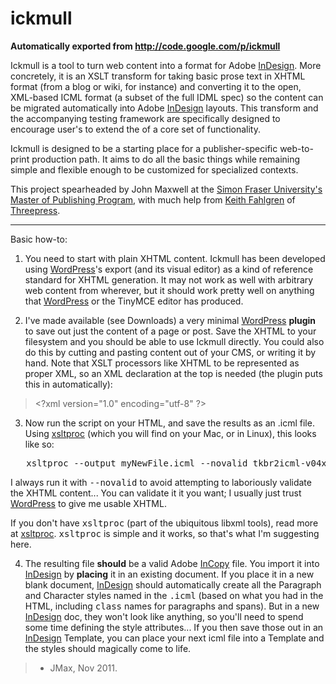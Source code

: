 # ickmull

**Automatically exported from http://code.google.com/p/ickmull**

Ickmull is a tool to turn web content into a format for Adobe [InDesign](/p/ickmull/wiki/InDesign). More concretely, it is an XSLT transform for taking basic prose text in XHTML format (from a blog or wiki, for instance) and converting it to the open, XML-based ICML format (a subset of the full IDML spec) so the content can be migrated automatically into Adobe [InDesign](/p/ickmull/wiki/InDesign) layouts. This transform and the accompanying testing framework are specifically designed to encourage user's to extend the of a core set of functionality. 

Ickmull is designed to be a starting place for a publisher-specific web-to-print production path. It aims to do all the basic things while remaining simple and flexible enough to be customized for specialized contexts. 

This project spearheaded by John Maxwell at the [Simon Fraser University's Master of Publishing Program](http://tkbr.ccsp.sfu.ca/research/xml-production), with much help from [Keith Fahlgren](http://threepress.org/about/#keith) of [Threepress](http://threepress.org). 

* * *

Basic how-to: 

1. You need to start with plain XHTML content. Ickmull has been developed using [WordPress](/p/ickmull/wiki/WordPress)'s export (and its visual editor) as a kind of reference standard for XHTML generation. It may not work as well with arbitrary web content from wherever, but it should work pretty well on anything that [WordPress](/p/ickmull/wiki/WordPress) or the TinyMCE editor has produced. 

2. I've made available (see Downloads) a very minimal [WordPress](/p/ickmull/wiki/WordPress) **plugin** to save out just the content of a page or post. Save the XHTML to your filesystem and you should be able to use Ickmull directly. You could also do this by cutting and pasting content out of your CMS, or writing it by hand. Note that XSLT processors like XHTML to be represented as proper XML, so an XML declaration at the top is needed (the plugin puts this in automatically): 
> &lt;?xml version="1.0" encoding="utf-8" ?&gt;

3. Now run the script on your HTML, and save the results as an .icml file. Using [xsltproc](/p/ickmull/wiki/xsltproc) (which you will find on your Mac, or in Linux), this looks like so: 
<pre class="prettyprint"><span class="pln">&nbsp; &nbsp;xsltproc </span><span class="pun">--</span><span class="pln">output myNewFile</span><span class="pun">.</span><span class="pln">icml </span><span class="pun">--</span><span class="pln">novalid tkbr2icml</span><span class="pun">-</span><span class="pln">v04x</span><span class="pun">.</span><span class="pln">xsl myWebPage</span><span class="pun">.</span><span class="pln">html</span></pre>

I always run it with <tt>--novalid</tt> to avoid attempting to laboriously validate the XHTML content... You can validate it it you want; I usually just trust [WordPress](/p/ickmull/wiki/WordPress) to give me usable XHTML. 

If you don't have <tt>xsltproc</tt> (part of the ubiquitous libxml tools), read more at [xsltproc](/p/ickmull/wiki/xsltproc). <tt>xsltproc</tt> is simple and it works, so that's what I'm suggesting here. 

4. The resulting file **should** be a valid Adobe [InCopy](/p/ickmull/wiki/InCopy) file. You import it into [InDesign](/p/ickmull/wiki/InDesign) by **placing** it in an existing document. If you place it in a new blank document, [InDesign](/p/ickmull/wiki/InDesign) should automatically create all the Paragraph and Character styles named in the <tt>.icml</tt> (based on what you had in the HTML, including <tt>class</tt> names for paragraphs and spans). But in a new [InDesign](/p/ickmull/wiki/InDesign) doc, they won't look like anything, so you'll need to spend some time defining the style attributes... If you then save those out in an [InDesign](/p/ickmull/wiki/InDesign) Template, you can place your next icml file into a Template and the styles should magically come to life. 
> - JMax, Nov 2011.

